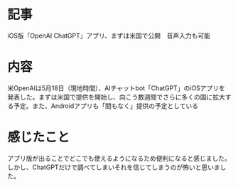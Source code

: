 # 記事
iOS版「OpenAI ChatGPT」アプリ、まずは米国で公開　音声入力も可能

# 内容
米OpenAIは5月18日（現地時間）、AIチャットbot「ChatGPT」のiOSアプリを発表した。まずは米国で提供を開始し、向こう数週間でさらに多くの国に拡大する予定。また、Androidアプリも「間もなく」提供の予定としている

# 感じたこと
アプリ版が出ることでどこでも使えるようになるため便利になると感じました。しかし、ChatGPTだけで調べてしまいそれを信じてしまうのが怖いと思いました。
